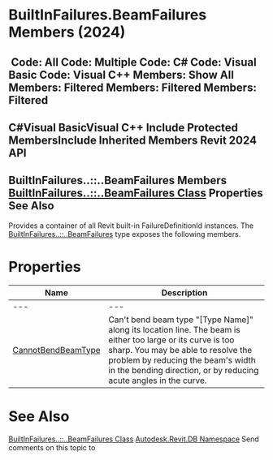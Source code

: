 # BuiltInFailures.BeamFailures Members (2024)

﻿
 Code: All Code: Multiple Code: C# Code: Visual Basic Code: Visual C++  Members: Show All Members: Filtered Members: Filtered Members: Filtered   
---  
C#Visual BasicVisual C++
Include Protected MembersInclude Inherited Members
Revit 2024 API  
---  
BuiltInFailures..::..BeamFailures Members  
[BuiltInFailures..::..BeamFailures Class](f115c91a-0993-ab9d-f651-10532257dc5f.md "BuiltInFailures.BeamFailures Class") Properties See Also  
---  
Provides a container of all Revit built-in FailureDefinitionId instances.
The [BuiltInFailures..::..BeamFailures](f115c91a-0993-ab9d-f651-10532257dc5f.md "BuiltInFailures.BeamFailures Class") type exposes the following members.
# Properties
| Name | Description |
| --- | --- |
| --- | --- | --- |
| [CannotBendBeamType](a74af6c0-e194-b4aa-e191-58490f6de5d8.md "CannotBendBeamType Property") | Can't bend beam type "[Type Name]" along its location line. The beam is either too large or its curve is too sharp. You may be able to resolve the problem by reducing the beam's width in the bending direction, or by reducing acute angles in the curve. |

# See Also
[BuiltInFailures..::..BeamFailures Class](f115c91a-0993-ab9d-f651-10532257dc5f.md "BuiltInFailures.BeamFailures Class")
[Autodesk.Revit.DB Namespace](87546ba7-461b-c646-cbb1-2cb8f5bff8b2.md "Autodesk.Revit.DB Namespace")
Send comments on this topic to 